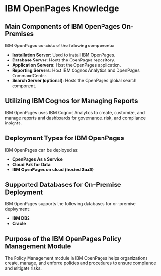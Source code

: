 # IBM OpenPages Knowledge

## Main Components of IBM OpenPages On-Premises

IBM OpenPages consists of the following components:

- **Installation Server**: Used to install IBM OpenPages.
- **Database Server**: Hosts the OpenPages repository.
- **Application Servers**: Host the OpenPages application.
- **Reporting Servers**: Host IBM Cognos Analytics and OpenPages CommandCenter.
- **Search Server (optional)**: Hosts the OpenPages global search component.

## Utilizing IBM Cognos for Managing Reports

IBM OpenPages uses IBM Cognos Analytics to create, customize, and manage reports and dashboards for governance, risk, and compliance insights.

## Deployment Types for IBM OpenPages

IBM OpenPages can be deployed as:

- **OpenPages As a Service**
- **Cloud Pak for Data**
- **IBM OpenPages on cloud (hosted SaaS)**

## Supported Databases for On-Premise Deployment

IBM OpenPages supports the following databases for on-premise deployment:

- **IBM DB2**
- **Oracle**

## Purpose of the IBM OpenPages Policy Management Module

The Policy Management module in IBM OpenPages helps organizations create, manage, and enforce policies and procedures to ensure compliance and mitigate risks.
